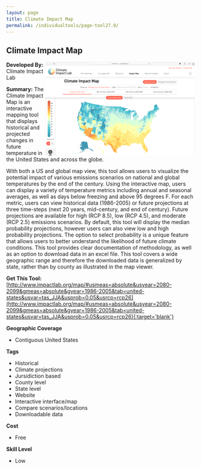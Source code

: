 ```yaml
---
layout: page
title: Climate Impact Map
permalink: /individualtools/page-tool27.0/
---
```

## Climate Impact Map

<img src="/images/scaled_250_400/TOOLID_27.0_ScreenCapture-1.png" style="max-height:250px;max-width:400;" align="right"/>

**Developed By:** Climate Impact Lab

**Summary:** The Climate Impact Map is an interactive mapping tool that displays historical and projected changes in future temperature in the United States and across the globe. 

With both a US and global map view, this tool allows users to visualize the potential impact of various emissions scenarios on national and global temperatures by the end of the century. Using the interactive map, users can display a variety of temperature metrics including annual and seasonal averages, as well as days below freezing and above 95 degrees F. For each metric, users can view historical data (1986-2005) or future projections at three time-steps (next 20 years, mid-century, and end of century). Future projections are available for high (RCP 8.5), low (RCP 4.5), and moderate (RCP 2.5) emissions scenarios. By default, this tool will display the median probability projections, however users can also view low and high probability projections. The option to select probability is a unique feature that allows users to better understand the likelihood of future climate conditions. This tool provides clear documentation of methodology, as well as an option to download data in an excel file. This tool covers a wide geographic range and therefore the downloaded data is generalized by state, rather than by county as illustrated in the map viewer.

**Get This Tool:** [http://www.impactlab.org/map/#usmeas=absolute&usyear=2080-2099&gmeas=absolute&gyear=1986-2005&tab=united-states&usvar=tas_JJA&usprob=0.05&usrcp=rcp26](http://www.impactlab.org/map/#usmeas=absolute&usyear=2080-2099&gmeas=absolute&gyear=1986-2005&tab=united-states&usvar=tas_JJA&usprob=0.05&usrcp=rcp26){:target='blank'}

**Geographic Coverage**

* Contiguous United States

**Tags**

*  Historical 
*  Climate projections
*  Jursidiction based
*  County level
*  State level
*  Website
*  Interactive interface/map
*  Compare scenarios/locations
*  Downloadable data

**Cost**

* Free

**Skill Level**

* Low
